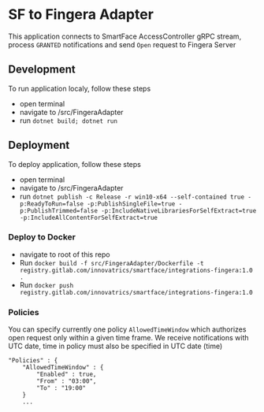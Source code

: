 # SF to Fingera Adapter
This application connects to SmartFace AccessController gRPC stream, process `GRANTED` notifications and send `Open` request to Fingera Server

## Development
To run application localy, follow these steps
 - open terminal
 - navigate to /src/FingeraAdapter
 - run `dotnet build; dotnet run`

 ## Deployment
 To deploy application, follow these steps
 - open terminal
 - navigate to /src/FingeraAdapter
 - run `dotnet publish -c Release -r win10-x64 --self-contained true -p:ReadyToRun=false -p:PublishSingleFile=true -p:PublishTrimmed=false -p:IncludeNativeLibrariesForSelfExtract=true -p:IncludeAllContentForSelfExtract=true`

### Deploy to Docker
- navigate to root of this repo
- Run `docker build -f src/FingeraAdapter/Dockerfile -t registry.gitlab.com/innovatrics/smartface/integrations-fingera:1.0 .`
- Run `docker push registry.gitlab.com/innovatrics/smartface/integrations-fingera:1.0`

### Policies
You can specify currently one policy `AllowedTimeWindow` which authorizes open request only within a given time frame. We receive notifications with UTC date, time in policy must also be specified in UTC date (time) 
````
"Policies" : {
    "AllowedTimeWindow" : {
        "Enabled" : true,
        "From" : "03:00",
        "To" : "19:00"
    }
    ...
````